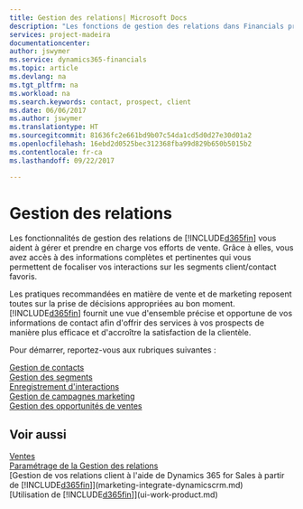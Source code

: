 ```yaml
---
title: Gestion des relations| Microsoft Docs
description: "Les fonctions de gestion des relations dans Financials prennent en charge vos efforts en matière de vente et vous permettent d'accéder à des informations sur les contacts et les prospects afin de pouvoir servir vos clients efficacement."
services: project-madeira
documentationcenter: 
author: jswymer
ms.service: dynamics365-financials
ms.topic: article
ms.devlang: na
ms.tgt_pltfrm: na
ms.workload: na
ms.search.keywords: contact, prospect, client
ms.date: 06/06/2017
ms.author: jswymer
ms.translationtype: HT
ms.sourcegitcommit: 81636fc2e661bd9b07c54da1cd5d0d27e30d01a2
ms.openlocfilehash: 16ebd2d0525bec312368fba99d829b650b5015b2
ms.contentlocale: fr-ca
ms.lasthandoff: 09/22/2017

---
```

# <a name="managing-relationships"></a>Gestion des relations
Les fonctionnalités de gestion des relations de [!INCLUDE[d365fin](includes/d365fin_md.md)] vous aident à gérer et prendre en charge vos efforts de vente. Grâce à elles, vous avez accès à des informations complètes et pertinentes qui vous permettent de focaliser vos interactions sur les segments client/contact favoris.

Les pratiques recommandées en matière de vente et de marketing reposent toutes sur la prise de décisions appropriées au bon moment. [!INCLUDE[d365fin](includes/d365fin_md.md)] fournit une vue d'ensemble précise et opportune de vos informations de contact afin d'offrir des services à vos prospects de manière plus efficace et d'accroître la satisfaction de la clientèle.

Pour démarrer, reportez-vous aux rubriques suivantes :

[Gestion de contacts](marketing-contacts.md)  
[Gestion des segments](marketing-segments.md)  
[Enregistrement d'interactions](marketing-interactions.md)  
[Gestion de campagnes marketing](marketing-campaigns.md)  
[Gestion des opportunités de ventes](marketing-manage-sales-opportunities.md)

## <a name="see-also"></a>Voir aussi
[Ventes](sales-manage-sales.md)  
[Paramétrage de la Gestion des relations](marketing-setup-marketing.md)  
[Gestion de vos relations client à l'aide de Dynamics 365 for Sales à partir de [!INCLUDE[d365fin](includes/d365fin_md.md)]](marketing-integrate-dynamicscrm.md)  
[Utilisation de [!INCLUDE[d365fin](includes/d365fin_md.md)]](ui-work-product.md)  

